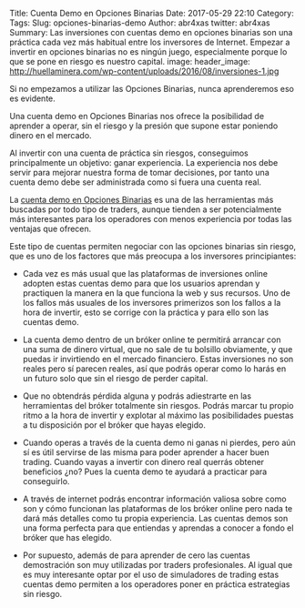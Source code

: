 Title: Cuenta Demo en Opciones Binarias
Date: 2017-05-29 22:10
Category:
Tags:
Slug: opciones-binarias-demo
Author: abr4xas
twitter: abr4xas
Summary: Las inversiones con cuentas demo en opciones binarias son una práctica cada vez más habitual entre los inversores de Internet. Empezar a invertir en opciones binarias no es ningún juego, especialmente porque lo que se pone en riesgo es nuestro capital.
image:
header_image: http://huellaminera.com/wp-content/uploads/2016/08/inversiones-1.jpg

Si no empezamos a utilizar las Opciones Binarias, nunca aprenderemos eso es evidente.

Una cuenta demo en Opciones Binarias nos ofrece la posibilidad de aprender a operar, sin el riesgo y la presión que supone estar poniendo dinero en el mercado.

Al invertir con una cuenta de práctica sin riesgos, conseguimos principalmente un objetivo: ganar experiencia.
La experiencia nos debe servir para mejorar nuestra forma de tomar decisiones, por tanto una cuenta demo debe ser administrada como si fuera una cuenta real.

La <a href="http://gananci.com/opciones-binarias-demo/" target="_blank" rel="follow">cuenta demo en Opciones Binarias</a> es una de las herramientas más buscadas por todo tipo de traders, aunque tienden a ser potencialmente más interesantes para los operadores con menos experiencia por todas las ventajas que ofrecen.

Este tipo de cuentas permiten negociar con las opciones binarias sin riesgo, que es uno de los factores que más preocupa a los inversores principiantes:

* Cada vez es más usual que las plataformas de inversiones online adopten estas cuentas demo para que los usuarios aprendan y practiquen la manera en la que funciona la web y sus recursos. Uno de los fallos más usuales de los inversores primerizos son los fallos a la hora de invertir, esto se corrige con la práctica y para ello son las cuentas demo.

* La cuenta demo dentro de un bróker online te permitirá arrancar con una suma de dinero virtual, que no sale de tu bolsillo obviamente, y que puedas ir invirtiendo en el mercado financiero. Estas inversiones no son reales pero sí parecen reales, así que podrás operar como lo harás en un futuro solo que sin el riesgo de perder capital.

* Que no obtendrás pérdida alguna y podrás adiestrarte en las herramientas del bróker totalmente sin riesgos. Podrás marcar tu propio ritmo a la hora de invertir y explotar al máximo las posibilidades puestas a tu disposición por el bróker que hayas elegido.

* Cuando operas a través de la cuenta demo ni ganas ni pierdes, pero aún sí es útil servirse de las misma para poder aprender a hacer buen trading. Cuando vayas a invertir con dinero real querrás obtener beneficios ¿no? Pues la cuenta demo te ayudará a practicar para conseguirlo.

* A través de internet podrás encontrar información valiosa sobre como son y cómo funcionan las plataformas de los bróker online pero nada te dará más detalles como tu propia experiencia. Las cuentas demos son una forma perfecta  para que entiendas y aprendas a conocer a fondo el bróker que has elegido.

* Por supuesto, además de para aprender de cero las cuentas demostración son muy utilizadas por traders profesionales. Al igual que es muy interesante optar por el uso de simuladores de trading estas cuentas demo permiten a los operadores poner en práctica estrategias sin riesgo.

